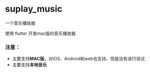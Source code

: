 # suplay_music

一个音乐播放器

使用 flutter 开发mac版的音乐播放器

### 注意：
* 主要支持**MAC版**，对iOS、Android和web也支持，但是没有进行测试
* 主要支持**本地音乐**

